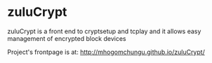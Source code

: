 zuluCrypt
=========

zuluCrypt is a front end to cryptsetup and tcplay and it allows easy management of encrypted block devices

Project's frontpage is at: http://mhogomchungu.github.io/zuluCrypt/
